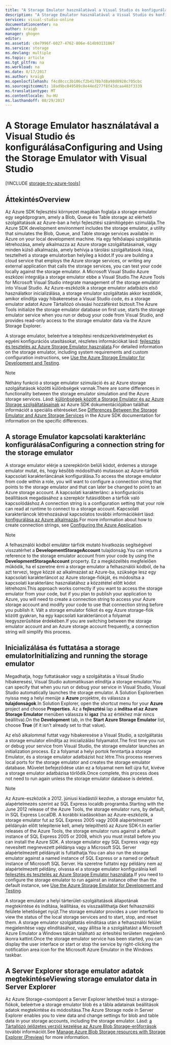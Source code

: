 ```yaml
---
title: "A Storage Emulator használatával a Visual Studio és konfigurálása |} Microsoft Docs"
description: "A Storage Emulator használatával a Visual Studio és konfigurálása"
services: visual-studio-online
documentationcenter: na
author: kraigb
manager: ghogen
editor: 
ms.assetid: c8e7996f-6027-4762-806e-614b93131867
ms.service: storage
ms.devlang: multiple
ms.topic: article
ms.tgt_pltfrm: na
ms.workload: na
ms.date: 8/17/2017
ms.author: kraigb
ms.openlocfilehash: f4cd8ccc3b186cf2b4178b7d8a98d8928c705cbc
ms.sourcegitcommit: 18ad9bc049589c8e44ed277f8f43dcaa483f3339
ms.translationtype: MT
ms.contentlocale: hu-HU
ms.lasthandoff: 08/29/2017
---
```

# <a name="configuring-and-using-the-storage-emulator-with-visual-studio"></a><span data-ttu-id="8084d-103">A Storage Emulator használatával a Visual Studio és konfigurálása</span><span class="sxs-lookup"><span data-stu-id="8084d-103">Configuring and Using the Storage Emulator with Visual Studio</span></span>
[!INCLUDE [storage-try-azure-tools](../includes/storage-try-azure-tools.md)]

## <a name="overview"></a><span data-ttu-id="8084d-104">Áttekintés</span><span class="sxs-lookup"><span data-stu-id="8084d-104">Overview</span></span>
<span data-ttu-id="8084d-105">Az Azure SDK fejlesztési környezet magában foglalja a storage emulator egy segédprogram, amely a Blob, Queue és Table storage az elérhető szolgáltatások az Azure-ban a helyi fejlesztési számítógépén szimulálja.</span><span class="sxs-lookup"><span data-stu-id="8084d-105">The Azure SDK development environment includes the storage emulator, a utility that simulates the Blob, Queue, and Table storage services available in Azure on your local development machine.</span></span> <span data-ttu-id="8084d-106">Ha egy felhőalapú szolgáltatás létrehozása, amely alkalmazza az Azure storage szolgáltatásainak, vagy minden külső alkalmazás, amely behívja a tárolási szolgáltatások írása, tesztelheti a storage emulatorban helyileg a kódot.</span><span class="sxs-lookup"><span data-stu-id="8084d-106">If you are building a cloud service that employs the Azure storage services, or writing any external application that calls the storage services, you can test your code locally against the storage emulator.</span></span> <span data-ttu-id="8084d-107">A Microsoft Visual Studio Azure eszközei integrálja a storage emulator ebbe a Visual Studio.</span><span class="sxs-lookup"><span data-stu-id="8084d-107">The Azure Tools for Microsoft Visual Studio integrate management of the storage emulator into Visual Studio.</span></span> <span data-ttu-id="8084d-108">Az Azure-eszközök a storage emulator adatbázis első használatkor inicializálása, a storage emulator szolgáltatás akkor kezdődik, amikor elindítja vagy hibakeresése a Visual Studio code, és a storage emulator adatot Azure Tártallózó olvasási hozzáférést biztosít.</span><span class="sxs-lookup"><span data-stu-id="8084d-108">The Azure Tools initialize the storage emulator database on first use, starts the storage emulator service when you run or debug your code from Visual Studio, and provides read-only access to the storage emulator data via the Azure Storage Explorer.</span></span>

<span data-ttu-id="8084d-109">A storage emulator, beleértve a telepítési rendszerkövetelményeket és egyéni konfigurációs utasításokat, részletes információkat lásd: [fejlesztés és tesztelés az Azure Storage Emulator használata](storage/common/storage-use-emulator.md).</span><span class="sxs-lookup"><span data-stu-id="8084d-109">For detailed information on the storage emulator, including system requirements and custom configuration instructions, see [Use the Azure Storage Emulator for Development and Testing](storage/common/storage-use-emulator.md).</span></span>

> [!NOTE]
> <span data-ttu-id="8084d-110">Néhány funkció a storage emulator szimuláció és az Azure storage szolgáltatások közötti különbségek vannak.</span><span class="sxs-lookup"><span data-stu-id="8084d-110">There are some differences in functionality between the storage emulator simulation and the Azure storage services.</span></span> <span data-ttu-id="8084d-111">Lásd: [különbségek között a Storage Emulator és az Azure Storage szolgáltatásainak](storage/common/storage-use-emulator.md) az Azure SDK dokumentációjában találhat információt a speciális eltéréseket.</span><span class="sxs-lookup"><span data-stu-id="8084d-111">See [Differences Between the Storage Emulator and Azure Storage Services](storage/common/storage-use-emulator.md) in the Azure SDK documentation for information on the specific differences.</span></span>
> 
> 

## <a name="configuring-a-connection-string-for-the-storage-emulator"></a><span data-ttu-id="8084d-112">A storage Emulator kapcsolati karakterlánc konfigurálása</span><span class="sxs-lookup"><span data-stu-id="8084d-112">Configuring a connection string for the storage emulator</span></span>
<span data-ttu-id="8084d-113">A storage emulator elérje a szerepkörön belüli kódot, érdemes a storage emulator mutat, és, hogy később módosítható mutasson az Azure-tárfiók kapcsolati karakterláncának konfigurálása.</span><span class="sxs-lookup"><span data-stu-id="8084d-113">To access the storage emulator from code within a role, you will want to configure a connection string that points to the storage emulator and that can later be changed to point to an Azure storage account.</span></span> <span data-ttu-id="8084d-114">A kapcsolati karakterlánc: a konfigurációs beállítások megadásához a szerepkör futásidőben a tárfiók való kapcsolódáshoz.</span><span class="sxs-lookup"><span data-stu-id="8084d-114">A connection string is a configuration setting that your role can read at runtime to connect to a storage account.</span></span> <span data-ttu-id="8084d-115">Kapcsolati karakterláncok létrehozásával kapcsolatos további információkért lásd: [konfigurálása az Azure alkalmazás](https://msdn.microsoft.com/library/azure/2da5d6ce-f74d-45a9-bf6b-b3a60c5ef74e#BK_SettingsPage).</span><span class="sxs-lookup"><span data-stu-id="8084d-115">For more information about how to create connection strings, see [Configuring the Azure Application](https://msdn.microsoft.com/library/azure/2da5d6ce-f74d-45a9-bf6b-b3a60c5ef74e#BK_SettingsPage).</span></span>

> [!NOTE]
> <span data-ttu-id="8084d-116">A felhasználói kódból emulátor tárfiók mutató hivatkozás segítségével visszatérhet a **DevelopmentStorageAccount** tulajdonság.</span><span class="sxs-lookup"><span data-stu-id="8084d-116">You can return a reference to the storage emulator account from your code by using the **DevelopmentStorageAccount** property.</span></span> <span data-ttu-id="8084d-117">Ez a megközelítés megfelelően működik, ha el szeretne érni a storage emulator a felhasználói kódból, de ha azt tervezi, tegye közzé az alkalmazást az Azure-ba, szüksége lesz egy kapcsolati karakterláncot az Azure storage-fiókját, és módosítsa a kapcsolati karakterlánc használatához a közzététel előtt kódot létrehozni.</span><span class="sxs-lookup"><span data-stu-id="8084d-117">This approach works correctly if you want to access the storage emulator from your code, but if you plan to publish your application to Azure, you will need to create a connection string to access your Azure storage account and modify your code to use that connection string before you publish it.</span></span> <span data-ttu-id="8084d-118">Vált a storage emulator fiókot és egy Azure storage-fiók között gyakran, ha egy kapcsolati karakterláncot a folyamat leegyszerűsítése érdekében.</span><span class="sxs-lookup"><span data-stu-id="8084d-118">If you are switching between the storage emulator account and an Azure storage account frequently, a connection string will simplify this process.</span></span>
> 
> 

## <a name="initializing-and-running-the-storage-emulator"></a><span data-ttu-id="8084d-119">Inicializálása és futtatása a storage emulator</span><span class="sxs-lookup"><span data-stu-id="8084d-119">Initializing and running the storage emulator</span></span>
<span data-ttu-id="8084d-120">Megadhatja, hogy futtatásakor vagy a szolgáltatás a Visual Studio hibakeresési, Visual Studio automatikusan elindítja a storage emulator.</span><span class="sxs-lookup"><span data-stu-id="8084d-120">You can specify that when you run or debug your service in Visual Studio, Visual Studio automatically launches the storage emulator.</span></span> <span data-ttu-id="8084d-121">A Solution Explorerben nyissa meg a helyi menüje a **Azure** projektre, és válassza a **tulajdonságok**.</span><span class="sxs-lookup"><span data-stu-id="8084d-121">In Solution Explorer, open the shortcut menu for your **Azure** project and choose **Properties**.</span></span> <span data-ttu-id="8084d-122">Az a **fejlesztési** lap a **indítsa el az Azure Storage Emulator** menüben válassza ki **igaz** (ha az értékhez már nincs beállítva).</span><span class="sxs-lookup"><span data-stu-id="8084d-122">On the **Development** tab, in the **Start Azure Storage Emulator** list, choose **True** (if it isn't already set to that value).</span></span>

<span data-ttu-id="8084d-123">Az első alkalommal futtat vagy hibakeresése a Visual Studio, a szolgáltatás a storage emulator elindítja az inicializálási folyamatot.</span><span class="sxs-lookup"><span data-stu-id="8084d-123">The first time you run or debug your service from Visual Studio, the storage emulator launches an initialization process.</span></span> <span data-ttu-id="8084d-124">Ez a folyamat a helyi portok fenntartja a storage Emulator, és a storage emulator adatbázist hoz létre.</span><span class="sxs-lookup"><span data-stu-id="8084d-124">This process reserves local ports for the storage emulator and creates the storage emulator database.</span></span> <span data-ttu-id="8084d-125">Művelet befejeződése után ez a folyamat nem kell újra fut, kivéve a storage emulator adatbázisa törlődik.</span><span class="sxs-lookup"><span data-stu-id="8084d-125">Once complete, this process does not need to run again unless the storage emulator database is deleted.</span></span>

> [!NOTE]
> <span data-ttu-id="8084d-126">Az Azure-eszközök a 2012. júniusi kiadástól kezdve, a storage emulator fut, alapértelmezés szerint az SQL Express localdb programba.</span><span class="sxs-lookup"><span data-stu-id="8084d-126">Starting with the June 2012 release of the Azure Tools, the storage emulator runs, by default, in SQL Express LocalDB.</span></span> <span data-ttu-id="8084d-127">A korábbi kiadásokban az Azure-eszközök, a storage emulator fut az SQL Express 2005 vagy 2008 alapértelmezett példányán előtt telepítenie kell, amely telepíthető az Azure SDK-t.</span><span class="sxs-lookup"><span data-stu-id="8084d-127">In earlier releases of the Azure Tools, the storage emulator runs against a default instance of SQL Express 2005 or 2008, which you must install before you can install the Azure SDK.</span></span> <span data-ttu-id="8084d-128">A storage emulator egy SQL Express vagy egy nevesített megnevezett példánya vagy a Microsoft SQL Server alapértelmezett példányát is futtathatja.</span><span class="sxs-lookup"><span data-stu-id="8084d-128">You can also run the storage emulator against a named instance of SQL Express or a named or default instance of Microsoft SQL Server.</span></span> <span data-ttu-id="8084d-129">Ha szeretne futtatni egy példány nem az alapértelmezett példány, olvassa el a storage emulator konfigurálnia kell [fejlesztés és tesztelés az Azure Storage Emulator használata](storage/common/storage-use-emulator.md).</span><span class="sxs-lookup"><span data-stu-id="8084d-129">If you need to configure the storage emulator to run against an instance other than the default instance, see [Use the Azure Storage Emulator for Development and Testing](storage/common/storage-use-emulator.md).</span></span>
> 
> 

<span data-ttu-id="8084d-130">A storage emulator a helyi tárterület-szolgáltatások állapotának megtekintése és indítása, leállítása, és visszaállíthatja őket felhasználói felülete lehetőséget nyújt.</span><span class="sxs-lookup"><span data-stu-id="8084d-130">The storage emulator provides a user interface to view the status of the local storage services and to start, stop, and reset them.</span></span> <span data-ttu-id="8084d-131">A storage emulator szolgáltatás elindítása után a felhasználói felület megjelenítése vagy elindításához, vagy állítsa le a szolgáltatást a Microsoft Azure Emulator a Windows tálcán található az értesítési területen megjelenő ikonra kattint.</span><span class="sxs-lookup"><span data-stu-id="8084d-131">Once the storage emulator service has been started, you can display the user interface or start or stop the service by right-clicking the notification area icon for the Microsoft Azure Emulator in the Windows taskbar.</span></span>

## <a name="viewing-storage-emulator-data-in-server-explorer"></a><span data-ttu-id="8084d-132">A Server Explorer storage emulator adatok megtekintése</span><span class="sxs-lookup"><span data-stu-id="8084d-132">Viewing storage emulator data in Server Explorer</span></span>
<span data-ttu-id="8084d-133">Az Azure Storage-csomópont a Server Explorer lehetővé teszi a storage-fiókok, beleértve a storage emulator blob és a tábla adatainak beállítások adatok megtekintése és módosítása.</span><span class="sxs-lookup"><span data-stu-id="8084d-133">The Azure Storage node in Server Explorer enables you to view data and change settings for blob and table data in your storage accounts, including the storage emulator.</span></span> <span data-ttu-id="8084d-134">Lásd: [a Tártallózó (előzetes verzió) kezelése az Azure Blob Storage-erőforrások](https://docs.microsoft.com/azure/vs-azure-tools-storage-explorer-blobs) további információt.</span><span class="sxs-lookup"><span data-stu-id="8084d-134">See [Manage Azure Blob Storage resources with Storage Explorer (Preview)](https://docs.microsoft.com/azure/vs-azure-tools-storage-explorer-blobs) for more information.</span></span>

